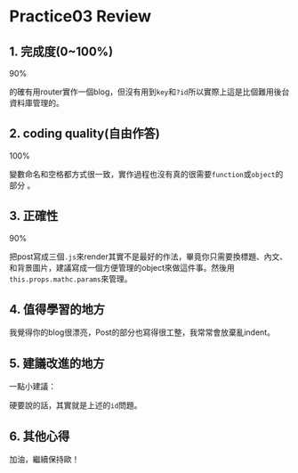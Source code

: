 # Practice03 Review

## 1. 完成度(0~100%)
90%<br>

的確有用router實作一個blog，但沒有用到`key`和`?id`所以實際上這是比個難用後台資料庫管理的。

## 2. coding quality(自由作答)

100%<br>

變數命名和空格都方式很一致，實作過程也沒有真的很需要`function`或`object`的部分	。

## 3. 正確性
90%<br>

把post寫成三個`.js`來render其實不是最好的作法，畢竟你只需要換標題、內文、和背景圖片，建議寫成一個方便管理的object來做這件事。然後用`this.props.mathc.params`來管理。

## 4. 值得學習的地方
我覺得你的blog很漂亮，Post的部分也寫得很工整，我常常會放棄亂indent。

## 5. 建議改進的地方
一點小建議：<br>

硬要說的話，其實就是上述的`id`問題。

## 6. 其他心得
加油，繼續保持歐！
